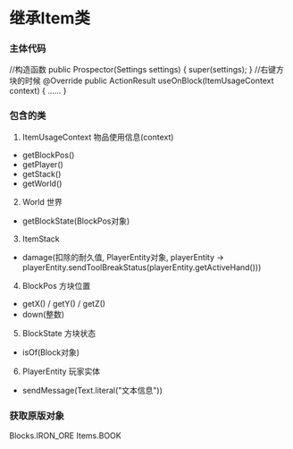 # 继承Item类
### 主体代码
//构造函数
public Prospector(Settings settings) {
    super(settings);
}
//右键方块的时候
@Override 
public ActionResult useOnBlock(ItemUsageContext context) {
    ......
}
### 包含的类
1. ItemUsageContext 物品使用信息(context)
- getBlockPos()
- getPlayer()
- getStack()
- getWorld()

2. World 世界
- getBlockState(BlockPos对象)

3. ItemStack
- damage(扣除的耐久值, PlayerEntity对象, playerEntity -> playerEntity.sendToolBreakStatus(playerEntity.getActiveHand()))
4. BlockPos 方块位置
- getX() / getY() / getZ()
- down(整数)   

5. BlockState 方块状态
- isOf(Block对象)

6. PlayerEntity 玩家实体
- sendMessage(Text.literal("文本信息"))

### 获取原版对象
Blocks.IRON_ORE
Items.BOOK
